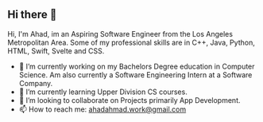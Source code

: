 ## Hi there 👋

Hi, I'm Ahad, im an Aspiring Software Engineer from the Los Angeles Metropolitan Area. Some of my professional skills are in C++, Java, Python, HTML, Swift, Svelte and CSS. 

- 🔭 I’m currently working on my Bachelors Degree education in Computer Science. Am also currently a Software Engineering Intern at a Software Company.
- 🌱 I’m currently learning Upper Division CS courses. 
- 👯 I’m looking to collaborate on Projects primarily App Development.
- 📫 How to reach me: ahadahmad.work@gmail.com
<!--
**YoAhdi/YoAhdi** is a ✨ _special_ ✨ repository because its `README.md` (this file) appears on your GitHub profile.

Here are some ideas to get you started:

- 🔭 I’m currently working on my bachelors education in Computer Science
- 🌱 I’m currently learning ...
- 👯 I’m looking to collaborate on ...
- 🤔 I’m looking for help with ...
- 💬 Ask me about ...
- 📫 How to reach me: ...
- 😄 Pronouns: ...
- ⚡ Fun fact: ...
-->
